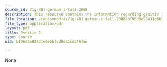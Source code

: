 ```yaml
---
course_id: 21g-401-german-i-fall-2008
description: This resource contains the information regarding genitiv 1.
file_location: /coursemedia/21g-401-german-i-fall-2008/bf96d3e93431e665bfcd8d31cd2f6fbe_MIT21G_401F08_genitiv1.pdf
file_type: application/pdf
layout: pdf
title: Genitiv 1
type: course
uid: bf96d3e93431e665bfcd8d31cd2f6fbe

---
```

None